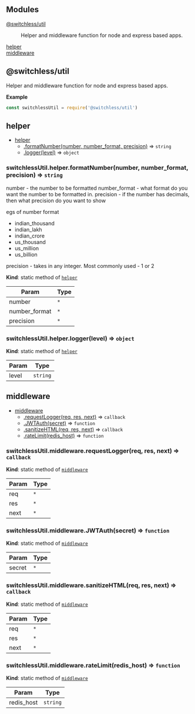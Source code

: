 ## Modules

<dl>
<dt><a href="#module_@switchless/util">@switchless/util</a></dt>
<dd><p>Helper and middleware function for node and express based apps.</p>
</dd>
<dt><a href="#module_helper">helper</a></dt>
<dd></dd>
<dt><a href="#module_middleware">middleware</a></dt>
<dd></dd>
</dl>

<a name="module_@switchless/util"></a>

## @switchless/util
Helper and middleware function for node and express based apps.

**Example**  
```js
const switchlessUtil = require('@switchless/util')
```
<a name="module_helper"></a>

## helper

* [helper](#module_helper)
    * [.formatNumber(number, number_format, precision)](#module_helper.formatNumber) ⇒ <code>string</code>
    * [.logger(level)](#module_helper.logger) ⇒ <code>object</code>

<a name="module_helper.formatNumber"></a>

### switchlessUtil.helper.formatNumber(number, number_format, precision) ⇒ <code>string</code>
number - the number to be formatted
number_format - what format do you want the number to be formatted in. 
precision - if the number has decimals, then what precision do you want to show

egs of number format 
- indian_thousand
- indian_lakh
- indian_crore
- us_thousand
- us_million
- us_billion

precision - takes in any integer. Most commonly used - 1 or 2

**Kind**: static method of [<code>helper</code>](#module_helper)  

| Param | Type |
| --- | --- |
| number | <code>\*</code> | 
| number_format | <code>\*</code> | 
| precision | <code>\*</code> | 

<a name="module_helper.logger"></a>

### switchlessUtil.helper.logger(level) ⇒ <code>object</code>
**Kind**: static method of [<code>helper</code>](#module_helper)  

| Param | Type |
| --- | --- |
| level | <code>string</code> | 

<a name="module_middleware"></a>

## middleware

* [middleware](#module_middleware)
    * [.requestLogger(req, res, next)](#module_middleware.requestLogger) ⇒ <code>callback</code>
    * [.JWTAuth(secret)](#module_middleware.JWTAuth) ⇒ <code>function</code>
    * [.sanitizeHTML(req, res, next)](#module_middleware.sanitizeHTML) ⇒ <code>callback</code>
    * [.rateLimit(redis_host)](#module_middleware.rateLimit) ⇒ <code>function</code>

<a name="module_middleware.requestLogger"></a>

### switchlessUtil.middleware.requestLogger(req, res, next) ⇒ <code>callback</code>
**Kind**: static method of [<code>middleware</code>](#module_middleware)  

| Param | Type |
| --- | --- |
| req | <code>\*</code> | 
| res | <code>\*</code> | 
| next | <code>\*</code> | 

<a name="module_middleware.JWTAuth"></a>

### switchlessUtil.middleware.JWTAuth(secret) ⇒ <code>function</code>
**Kind**: static method of [<code>middleware</code>](#module_middleware)  

| Param | Type |
| --- | --- |
| secret | <code>\*</code> | 

<a name="module_middleware.sanitizeHTML"></a>

### switchlessUtil.middleware.sanitizeHTML(req, res, next) ⇒ <code>callback</code>
**Kind**: static method of [<code>middleware</code>](#module_middleware)  

| Param | Type |
| --- | --- |
| req | <code>\*</code> | 
| res | <code>\*</code> | 
| next | <code>\*</code> | 

<a name="module_middleware.rateLimit"></a>

### switchlessUtil.middleware.rateLimit(redis_host) ⇒ <code>function</code>
**Kind**: static method of [<code>middleware</code>](#module_middleware)  

| Param | Type |
| --- | --- |
| redis_host | <code>string</code> | 

